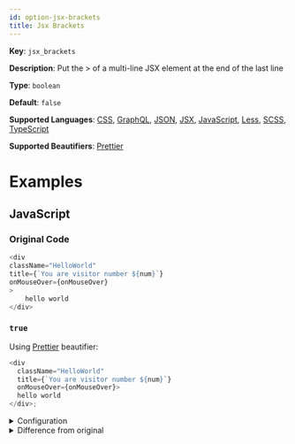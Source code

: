 ```yaml
---
id: option-jsx-brackets
title: Jsx Brackets
---
```

**Key**: `jsx_brackets`

**Description**: Put the > of a multi-line JSX element at the end of the last line

**Type**: `boolean`

**Default**: `false`

**Supported Languages**: [CSS](/docs/language-css.html), [GraphQL](/docs/language-graphql.html), [JSON](/docs/language-json.html), [JSX](/docs/language-jsx.html), [JavaScript](/docs/language-javascript.html), [Less](/docs/language-less.html), [SCSS](/docs/language-scss.html), [TypeScript](/docs/language-typescript.html)

**Supported Beautifiers**: [Prettier](/docs/beautifier-prettier.html)

# Examples
## JavaScript
### Original Code
```JavaScript
<div
className="HelloWorld"
title={`You are visitor number ${num}`}
onMouseOver={onMouseOver}
>
    hello world
</div>
```
### `true`
Using [Prettier](/docs/beautifier-prettier.html) beautifier:
```JavaScript
<div
  className="HelloWorld"
  title={`You are visitor number ${num}`}
  onMouseOver={onMouseOver}>
  hello world
</div>;

```
<details><summary>Configuration</summary>
A `.unibeautify.json` file would look like the following:
```json
{
  "JavaScript": {
    "indent_size": 2,
    "indent_char": " ",
    "jsx_brackets": true
  }
}
```
</details>
<details><summary>Difference from original</summary>
```diff
Index: true
===================================================================
--- true	Original
+++ true	Beautified
@@ -1,7 +1,6 @@
 <div␊
-className="HelloWorld"␊
-title={`You␣are␣visitor␣number␣${num}`}␊
-onMouseOver={onMouseOver}␊
->␊
-␣␣␣␣hello␣world␊
-</div>
\ No newline at end of file
+␣␣className="HelloWorld"␊
+␣␣title={`You␣are␣visitor␣number␣${num}`}␊
+␣␣onMouseOver={onMouseOver}>␊
+␣␣hello␣world␊
+</div>;␊

```
</details>
### `false`
Using [Prettier](/docs/beautifier-prettier.html) beautifier:
```JavaScript
<div
  className="HelloWorld"
  title={`You are visitor number ${num}`}
  onMouseOver={onMouseOver}
>
  hello world
</div>;

```
<details><summary>Configuration</summary>
A `.unibeautify.json` file would look like the following:
```json
{
  "JavaScript": {
    "indent_size": 2,
    "indent_char": " ",
    "jsx_brackets": false
  }
}
```
</details>
<details><summary>Difference from original</summary>
```diff
Index: false
===================================================================
--- false	Original
+++ false	Beautified
@@ -1,7 +1,7 @@
 <div␊
-className="HelloWorld"␊
-title={`You␣are␣visitor␣number␣${num}`}␊
-onMouseOver={onMouseOver}␊
+␣␣className="HelloWorld"␊
+␣␣title={`You␣are␣visitor␣number␣${num}`}␊
+␣␣onMouseOver={onMouseOver}␊
\ No newline at end of file
 >␊
-␣␣␣␣hello␣world␊
-</div>
+␣␣hello␣world␊
+</div>;␊

```
</details>